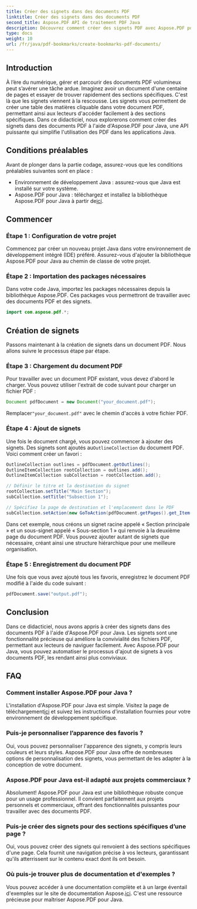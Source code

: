 ```yaml
---
title: Créer des signets dans des documents PDF
linktitle: Créer des signets dans des documents PDF
second_title: Aspose.PDF API de traitement PDF Java
description: Découvrez comment créer des signets PDF avec Aspose.PDF pour Java. Améliorez la navigation dans les documents et l’expérience utilisateur. Guide étape par étape avec le code source.
type: docs
weight: 10
url: /fr/java/pdf-bookmarks/create-bookmarks-pdf-documents/
---
```


## Introduction

À l’ère du numérique, gérer et parcourir des documents PDF volumineux peut s’avérer une tâche ardue. Imaginez avoir un document d'une centaine de pages et essayer de trouver rapidement des sections spécifiques. C'est là que les signets viennent à la rescousse. Les signets vous permettent de créer une table des matières cliquable dans votre document PDF, permettant ainsi aux lecteurs d'accéder facilement à des sections spécifiques. Dans ce didacticiel, nous explorerons comment créer des signets dans des documents PDF à l'aide d'Aspose.PDF pour Java, une API puissante qui simplifie l'utilisation des PDF dans les applications Java.

## Conditions préalables

Avant de plonger dans la partie codage, assurez-vous que les conditions préalables suivantes sont en place :

- Environnement de développement Java : assurez-vous que Java est installé sur votre système.
-  Aspose.PDF pour Java : téléchargez et installez la bibliothèque Aspose.PDF pour Java à partir de[ici](https://releases.aspose.com/pdf/java/).

## Commencer

### Étape 1 : Configuration de votre projet

Commencez par créer un nouveau projet Java dans votre environnement de développement intégré (IDE) préféré. Assurez-vous d'ajouter la bibliothèque Aspose.PDF pour Java au chemin de classe de votre projet.

### Étape 2 : Importation des packages nécessaires

Dans votre code Java, importez les packages nécessaires depuis la bibliothèque Aspose.PDF. Ces packages vous permettront de travailler avec des documents PDF et des signets.

```java
import com.aspose.pdf.*;
```

## Création de signets

Passons maintenant à la création de signets dans un document PDF. Nous allons suivre le processus étape par étape.

### Étape 3 : Chargement du document PDF

Pour travailler avec un document PDF existant, vous devez d'abord le charger. Vous pouvez utiliser l'extrait de code suivant pour charger un fichier PDF :

```java
Document pdfDocument = new Document("your_document.pdf");
```

 Remplacer`"your_document.pdf"` avec le chemin d'accès à votre fichier PDF.

### Étape 4 : Ajout de signets

 Une fois le document chargé, vous pouvez commencer à ajouter des signets. Des signets sont ajoutés au`OutlineCollection` du document PDF. Voici comment créer un favori :

```java
OutlineCollection outlines = pdfDocument.getOutlines();
OutlineItemCollection rootCollection = outlines.add();
OutlineItemCollection subCollection = rootCollection.add();

// Définir le titre et la destination du signet
rootCollection.setTitle("Main Section");
subCollection.setTitle("Subsection 1");

// Spécifiez la page de destination et l'emplacement dans le PDF
subCollection.setAction(new GoToAction(pdfDocument.getPages().get_Item(1)));
```

Dans cet exemple, nous créons un signet racine appelé « Section principale » et un sous-signet appelé « Sous-section 1 » qui renvoie à la deuxième page du document PDF. Vous pouvez ajouter autant de signets que nécessaire, créant ainsi une structure hiérarchique pour une meilleure organisation.

### Étape 5 : Enregistrement du document PDF

Une fois que vous avez ajouté tous les favoris, enregistrez le document PDF modifié à l'aide du code suivant :

```java
pdfDocument.save("output.pdf");
```

## Conclusion

Dans ce didacticiel, nous avons appris à créer des signets dans des documents PDF à l'aide d'Aspose.PDF pour Java. Les signets sont une fonctionnalité précieuse qui améliore la convivialité des fichiers PDF, permettant aux lecteurs de naviguer facilement. Avec Aspose.PDF pour Java, vous pouvez automatiser le processus d'ajout de signets à vos documents PDF, les rendant ainsi plus conviviaux.

## FAQ

### Comment installer Aspose.PDF pour Java ?

 L'installation d'Aspose.PDF pour Java est simple. Visitez la page de téléchargement[ici](https://releases.aspose.com/pdf/java/) et suivez les instructions d'installation fournies pour votre environnement de développement spécifique.

### Puis-je personnaliser l’apparence des favoris ?

Oui, vous pouvez personnaliser l'apparence des signets, y compris leurs couleurs et leurs styles. Aspose.PDF pour Java offre de nombreuses options de personnalisation des signets, vous permettant de les adapter à la conception de votre document.

### Aspose.PDF pour Java est-il adapté aux projets commerciaux ?

Absolument! Aspose.PDF pour Java est une bibliothèque robuste conçue pour un usage professionnel. Il convient parfaitement aux projets personnels et commerciaux, offrant des fonctionnalités puissantes pour travailler avec des documents PDF.

### Puis-je créer des signets pour des sections spécifiques d’une page ?

Oui, vous pouvez créer des signets qui renvoient à des sections spécifiques d'une page. Cela fournit une navigation précise à vos lecteurs, garantissant qu'ils atterrissent sur le contenu exact dont ils ont besoin.

### Où puis-je trouver plus de documentation et d'exemples ?

 Vous pouvez accéder à une documentation complète et à un large éventail d'exemples sur le site de documentation Aspose.[ici](https://reference.aspose.com/pdf/java/). C'est une ressource précieuse pour maîtriser Aspose.PDF pour Java.